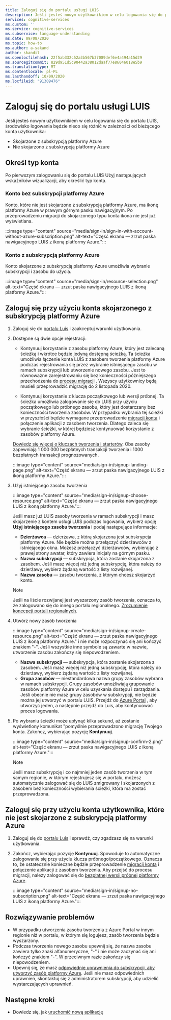 ```yaml
---
title: Zaloguj się do portalu usługi LUIS
description: Jeśli jesteś nowym użytkownikiem w celu logowania się do portalu LUIS, środowisko logowania będzie nieco się różnić w zależności od bieżącego konta użytkownika.
services: cognitive-services
ms.custom: ''
ms.service: cognitive-services
ms.subservice: language-understanding
ms.date: 09/08/2020
ms.topic: how-to
ms.author: a-sakand
author: skandil
ms.openlocfilehash: 22f5ab332c52a3b567b37089def6e4a494a15d29
ms.sourcegitcommit: 829d951d5c90442a38012daaf77e86046018e5b9
ms.translationtype: MT
ms.contentlocale: pl-PL
ms.lasthandoff: 10/09/2020
ms.locfileid: "91309476"
---
```

# <a name="sign-in-to-luis-portal"></a>Zaloguj się do portalu usługi LUIS

Jeśli jesteś nowym użytkownikiem w celu logowania się do portalu LUIS, środowisko logowania będzie nieco się różnić w zależności od bieżącego konta użytkownika:
  * Skojarzone z subskrypcją platformy Azure
  * Nie skojarzono z subskrypcją platformy Azure

## <a name="determine-account-type"></a>Określ typ konta

Po pierwszym zalogowaniu się do portalu LUIS Użyj następujących wskaźników wizualizacji, aby określić typ konta.

### <a name="account-without-azure-subscription"></a>Konto bez subskrypcji platformy Azure

Konto, które nie jest skojarzone z subskrypcją platformy Azure, ma ikonę platformy Azure w prawym górnym pasku nawigacyjnym. Po przeprowadzeniu migracji do skojarzonego typu konta ikona nie jest już wyświetlana.

:::image type="content" source="media/sign-in/sign-in-with-account-without-azure-subscription.png" alt-text="Część ekranu — zrzut paska nawigacyjnego LUIS z ikoną platformy Azure.":::

### <a name="account-with-azure-subscription"></a>Konto z subskrypcją platformy Azure

Konto skojarzone z subskrypcją platformy Azure umożliwia wybranie subskrypcji i zasobu do użycia.

:::image type="content" source="media/sign-in/resource-selection.png" alt-text="Część ekranu — zrzut paska nawigacyjnego LUIS z ikoną platformy Azure.":::

## <a name="sign-in-with-account-associated-with-an-azure-subscription"></a>Zaloguj się przy użyciu konta skojarzonego z subskrypcją platformy Azure

1. Zaloguj się do [portalu Luis](https://www.luis.ai) i zaakceptuj warunki użytkowania.

1. Dostępne są dwie opcje rejestracji:

    * Kontynuuj korzystanie z zasobu platformy Azure, który jest zalecaną ścieżką i wkrótce będzie jedyną dostępną ścieżką. Ta ścieżka umożliwia łączenie konta LUIS z zasobem tworzenia platformy Azure podczas rejestrowania się przez wybranie istniejącego zasobu w ramach subskrypcji lub utworzenie nowego zasobu. Jest to równoważne zarejestrowaniu się bez konieczności późniejszego przechodzenia do [procesu migracji](luis-migration-authoring.md#what-is-migration) . Wszyscy użytkownicy będą musieli przeprowadzić migrację do 2 listopada 2020.

    * Kontynuuj korzystanie z klucza początkowego lub wersji próbnej. Ta ścieżka umożliwia zalogowanie się do LUIS przy użyciu początkowego lub próbnego zasobu, który jest dostarczany bez konieczności tworzenia zasobów. W przypadku wybrania tej ścieżki w przyszłości będzie wymagane przeprowadzenie [migracji konta](luis-migration-authoring.md#migration-steps) i połączenie aplikacji z zasobem tworzenia. Dlatego zaleca się wybranie ścieżki, w której będziesz kontynuować korzystanie z zasobów platformy Azure.

    [Dowiedz się więcej o kluczach tworzenia i starterów](luis-how-to-azure-subscription.md#luis-resources). Oba zasoby zapewniają 1 000 000 bezpłatnych transakcji tworzenia i 1000 bezpłatnych transakcji prognozowanych.

    :::image type="content" source="media/sign-in/signup-landing-page.png" alt-text="Część ekranu — zrzut paska nawigacyjnego LUIS z ikoną platformy Azure.":::

1. Użyj istniejącego zasobu tworzenia

    :::image type="content" source="media/sign-in/signup-choose-resource.png" alt-text="Część ekranu — zrzut paska nawigacyjnego LUIS z ikoną platformy Azure.":::

    Jeśli masz już LUIS zasoby tworzenia w ramach subskrypcji i masz skojarzenie z kontem usługi LUIS podczas logowania, wybierz opcję **Użyj istniejącego zasobu tworzenia** i podaj następujące informacje:

    * **Dzierżawca** — dzierżawa, z którą skojarzona jest subskrypcja platformy Azure. Nie będzie można przełączyć dzierżawców z istniejącego okna. Możesz przełączyć dzierżawców, wybierając z prawej strony awatar, który zawiera inicjały na górnym pasku.
    * **Nazwa subskrypcji** — subskrypcja, która zostanie skojarzona z zasobem. Jeśli masz więcej niż jedną subskrypcję, która należy do dzierżawy, wybierz żądaną wartość z listy rozwijanej.
    * **Nazwa zasobu** — zasobu tworzenia, z którym chcesz skojarzyć konto.

    > [!Note]
    > Jeśli na liście rozwijanej jest wyszarzony zasób tworzenia, oznacza to, że zalogowano się do innego portalu regionalnego. [Zrozumienie koncepcji portali regionalnych](luis-reference-regions.md#luis-authoring-regions).

1. Utwórz nowy zasób tworzenia

    :::image type="content" source="media/sign-in/signup-create-resource.png" alt-text="Część ekranu — zrzut paska nawigacyjnego LUIS z ikoną platformy Azure." i nie może rozpoczynać się ani kończyć znakiem "-". Jeśli wszystkie inne symbole są zawarte w nazwie, utworzenie zasobu zakończy się niepowodzeniem.
    * **Nazwa subskrypcji** — subskrypcja, która zostanie skojarzona z zasobem. Jeśli masz więcej niż jedną subskrypcję, która należy do dzierżawy, wybierz żądaną wartość z listy rozwijanej.
    * **Grupa zasobów** — niestandardowa nazwa grupy zasobów wybrana w ramach subskrypcji. Grupy zasobów umożliwiają grupowanie zasobów platformy Azure w celu uzyskania dostępu i zarządzania. Jeśli obecnie nie masz grupy zasobów w subskrypcji, nie będzie można jej utworzyć w portalu LUIS. Przejdź do [Azure Portal](https://ms.portal.azure.com/#create/Microsoft.ResourceGroup) , aby utworzyć jeden, a następnie przejdź do Luis, aby kontynuować proces logowania.

1. Po wybraniu ścieżki może upłynąć kilka sekund, aż zostanie wyświetlony komunikat "pomyślnie przeprowadzono migrację Twojego konta. Zakończ, wybierając pozycję **Kontynuuj**.

    :::image type="content" source="media/sign-in/signup-confirm-2.png" alt-text="Część ekranu — zrzut paska nawigacyjnego LUIS z ikoną platformy Azure.":::

    > [!Note]
    > Jeśli masz subskrypcję i co najmniej jeden zasób tworzenia w tym samym regionie, w którym rejestrujesz się w portalu, możesz automatycznie zalogować się do LUIS zmigrowany i skojarzonych z zasobem bez konieczności wybierania ścieżki, która ma zostać przeprowadzona.


## <a name="sign-in-with-user-account-not-associated-with-an-azure-subscription"></a>Zaloguj się przy użyciu konta użytkownika, które nie jest skojarzone z subskrypcją platformy Azure

1. Zaloguj się do [portalu Luis](https://www.luis.ai) i sprawdź, czy zgadzasz się na warunki użytkowania.

1. Zakończ, wybierając pozycję **Kontynuuj**. Spowoduje to automatyczne zalogowanie się przy użyciu klucza próbnego/początkowego. Oznacza to, że ostatecznie konieczne będzie przeprowadzenie [migracji konta](luis-migration-authoring.md#migration-steps) i połączenie aplikacji z zasobem tworzenia. Aby przejść do procesu migracji, należy zalogować się do [bezpłatnej wersji próbnej platformy Azure](https://azure.microsoft.com/free/).

    :::image type="content" source="media/sign-in/signup-no-subscription.png" alt-text="Część ekranu — zrzut paska nawigacyjnego LUIS z ikoną platformy Azure.":::

## <a name="troubleshooting"></a>Rozwiązywanie problemów

* W przypadku utworzenia zasobu tworzenia z Azure Portal w innym regionie niż w portalu, w którym się logujesz, zasób tworzenia będzie wyszarzony.
* Podczas tworzenia nowego zasobu upewnij się, że nazwa zasobu zawiera tylko znaki alfanumeryczne, "-" i nie może zaczynać się ani kończyć znakiem "-". W przeciwnym razie zakończy się niepowodzeniem.
* Upewnij się, że masz [odpowiednie uprawnienia do subskrypcji, aby utworzyć zasób platformy Azure](../../role-based-access-control/rbac-and-directory-admin-roles.md#azure-roles). Jeśli nie masz odpowiednich uprawnień, skontaktuj się z administratorem subskrypcji, aby udzielić wystarczających uprawnień.

## <a name="next-steps"></a>Następne kroki

* Dowiedz się, jak [uruchomić nową aplikację](luis-how-to-start-new-app.md)
